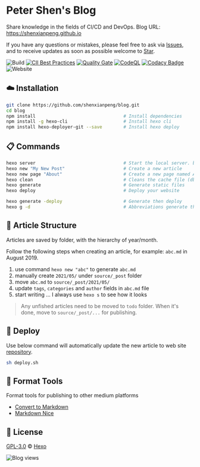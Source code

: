 # Peter Shen's Blog

Share knowledge in the fields of CI/CD and DevOps. Blog URL: https://shenxianpeng.github.io

If you have any questions or mistakes, please feel free to ask via [Issues](https://github.com/shenxianpeng/blog/issues), and to receive updates as soon as possible welcome to [Star](https://github.com/shenxianpeng/blog).

![Build](https://github.com/shenxianpeng/blog/workflows/build/badge.svg?branch=master)
[![CII Best Practices](https://bestpractices.coreinfrastructure.org/projects/5067/badge)](https://bestpractices.coreinfrastructure.org/projects/5067)
[![Quality Gate](https://sonarcloud.io/api/project_badges/measure?project=shenxianpeng_blog&metric=alert_status)](https://sonarcloud.io/dashboard?id=shenxianpeng_blog)
[![CodeQL](https://github.com/shenxianpeng/blog/workflows/CodeQL/badge.svg)](https://github.com/shenxianpeng/blog/actions?query=workflow%3ACodeQL)
[![Codacy Badge](https://app.codacy.com/project/badge/Grade/c11eed2252634f68a4a4f62a5e069fa6)](https://www.codacy.com/gh/shenxianpeng/blog/dashboard?utm_source=github.com&amp;utm_medium=referral&amp;utm_content=shenxianpeng/blog&amp;utm_campaign=Badge_Grade)
![Website](https://img.shields.io/website?url=https%3A%2F%2Fshenxianpeng.github.io%2F)

## :cloud: Installation

```bash
git clone https://github.com/shenxianpeng/blog.git
cd blog
npm install                                 # Install dependencies
npm install -g hexo-cli                     # Install hexo cli
npm install hexo-deployer-git --save        # Install hexo deploy
```

## :clipboard: Commands

```bash
hexo server                                 # Start the local server. by default is http://localhost:4000/
hexo new "My New Post"                      # Create a new article
hexo new page "About"                       # Create a new page named About
hexo clean                                  # Cleans the cache file (db.json) and generate files (public)
hexo generate                               # Generate static files
hexo deploy                                 # Deploy your website

hexo generate -deploy                       # Generate then deploy
hexo g -d                                   # Abbreviations generate then deploy
```

## :memo: Article Structure

Articles are saved by folder, with the hierarchy of year/month.

Follow the following steps when creating an article, for example: `abc.md` in August 2019.

1. use command `hexo new "abc"` to generate `abc.md`
2. manually create `2021/05/` under `source/_post` folder
3. move `abc.md` to `source/_post/2021/05/`
4. update `tags`, `categories` and `author` fields in `abc.md` file
5. start writing ... I always use `hexo s` to see how it looks

> Any unfished articles need to be moved to `todo` folder. When it's done, move to `source/_post/...` for publishing.

## 🚀 Deploy

Use below command will automatically update the new article to web site [repository](https://github.com/shenxianpeng/shenxianpeng.github.io).

```bash
sh deploy.sh
```

## 🧰 Format Tools

Format tools for publishing to other medium platforms

* [Convert to Markdown](http://blog.didispace.com/tools/online-markdown/)
* [Markdown Nice](https://www.mdnice.com/)

## 📜 License

[GPL-3.0](https://github.com/shenxianpeng/blog/blob/master/LICENSE) © [Hexo](https://hexo.io)

![Blog views](https://gpvc.arturio.dev/blog)

